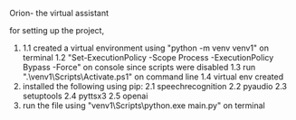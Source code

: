 Orion- the virtual assistant

for setting up the project,
1. 1.1 created a virtual environment using "python -m venv venv1" on terminal
   1.2 "Set-ExecutionPolicy -Scope Process -ExecutionPolicy Bypass -Force" on console since scripts were disabled
   1.3 run ".\venv1\Scripts\Activate.ps1" on command line
   1.4 virtual env created
2. installed the following using pip:
    2.1 speechrecognition 
    2.2 pyaudio
    2.3 setuptools
    2.4 pyttsx3
    2.5 openai
3. run the file using "venv1\Scripts\python.exe main.py" on terminal